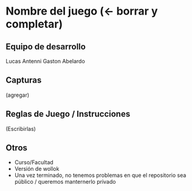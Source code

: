 # Nombre del juego (<- borrar y completar)

## Equipo de desarrollo

Lucas Antenni
Gaston Abelardo

## Capturas

(agregar)

## Reglas de Juego / Instrucciones

(Escribirlas)


## Otros

- Curso/Facultad
- Versión de wollok
- Una vez terminado, no tenemos problemas en que el repositorio sea público / queremos manternerlo privado
